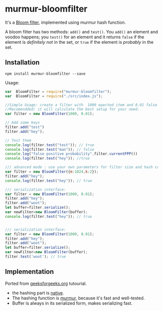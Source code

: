 murmur-bloomfilter
===============================

It's a [Bloom filter](https://en.wikipedia.org/wiki/Bloom_filter), implemented using  murmur hash function.

A bloom filter has two methods: `add()` and `test()`. You
`add()` an element and voodoo happens; you
`test()` for an element and it returns `false` if the element is _definitely
not_ in the set, or `true` if the element is _probably_ in the set.

Installation
-----

`npm install murmur-bloomfilter --save`

Usage:

```javascript
var  BloomFilter = require("murmur-bloomfilter");
var  BloomFilter = require("./src/index.js");

//Simple Usage: create a filter with  1000 epected item and 0.01 false positive probability.
//Recomendded: it will calculate the best setup for your need.
var filter = new BloomFilter(1000, 0.01);

// Add some keys
filter.add("test")
filter.add("hey");

// Test them
console.log(filter.test("test")); // true
console.log(filter.test("man")); // false
console.log("false positive probability",filter.currentFPP())
console.log(filter.test("hey")); //true

/// advanced mode : use your own parameters for filter size and hash count (m,k)
var filter = new BloomFilter({m:1024,k:2});
filter.add("hey");
console.log(filter.test("hey")); // true

/// serialization interface:
var filter = new BloomFilter(1000, 0.01);
filter.add("hey");
filter.add("woot");
let buffer=filter.serialize();
var newFilter=new BloomFilter(buffer);
console.log(filter.test("hey")); // true


/// serialization interface:
var filter = new BloomFilter(1000, 0.01);
filter.add("hey");
filter.add("woot");
let buffer=filter.serialize();
var newFilter=new BloomFilter(buffer);
filter.test('woot'); // true
```

Implementation
----------------------
Ported from [geeksforgeeks.org](https://www.geeksforgeeks.org/bloom-filters-introduction-and-python-implementation/) tutourial.
* the hashing part is [native](https://github.com/royaltm/node-murmurhash-native).
* The hashing function is [murmur](https://en.wikipedia.org/wiki/MurmurHash), because
  it's fast and well-tested.
* Buffer is always in its serialized form, makes serializing fast.
